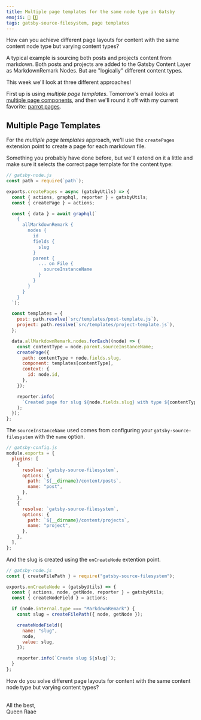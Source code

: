 ```yaml
---
title: Multiple page templates for the same node type in Gatsby
emojii: 📄 1️⃣
tags: gatsby-source-filesystem, page templates
---
```


How can you achieve different page layouts for content with the same content node type but varying content types?

A typical example is sourcing both posts and projects content from markdown. Both posts and projects are added to the Gatsby Content Layer as MarkdownRemark Nodes. But are "logically" different content types.

This week we'll look at three different approaches!

First up is using _multiple page templates_. Tomorrow's email looks at [multiple page components](/emails/2022-03-23-page-components), and then we'll round it off with my current favorite: [parrot pages](/emails/2022-03-24-parrot-pages).

## Multiple Page Templates

For the _multiple page templates_ approach, we'll use the `createPages` extension point to create a page for each markdown file.

Something you probably have done before, but we'll extend on it a little and make sure it selects the correct page template for the content type:

```js
// gatsby-node.js
const path = require(`path`);

exports.createPages = async (gatsbyUtils) => {
  const { actions, graphql, reporter } = gatsbyUtils;
  const { createPage } = actions;

  const { data } = await graphql(`
    {
      allMarkdownRemark {
        nodes {
          id
          fields {
            slug
          }
          parent {
            ... on File {
              sourceInstanceName
            }
          }
        }
      }
    }
  `);

  const templates = {
    post: path.resolve(`src/templates/post-template.js`),
    project: path.resolve(`src/templates/project-template.js`),
  };

  data.allMarkdownRemark.nodes.forEach((node) => {
    const contentType = node.parent.sourceInstanceName;
    createPage({
      path: contentType + node.fields.slug,
      component: templates[contentType],
      context: {
        id: node.id,
      },
    });

    reporter.info(
      `Created page for slug ${node.fields.slug} with type ${contentType}`
    );
  });
};
```

The `sourceInstanceName` used comes from configuring your `gatsby-source-filesystem` with the `name` option.

```js
// gatsby-config.js
module.exports = {
  plugins: [
    {
      resolve: `gatsby-source-filesystem`,
      options: {
        path: `${__dirname}/content/posts`,
        name: "post",
      },
    },
    {
      resolve: `gatsby-source-filesystem`,
      options: {
        path: `${__dirname}/content/projects`,
        name: "project",
      },
    },
  ],
};
```

And the slug is created using the `onCreateNode` extention point.

```js
// gatsby-node.js
const { createFilePath } = require("gatsby-source-filesystem");

exports.onCreateNode = (gatsbyUtils) => {
  const { actions, node, getNode, reporter } = gatsbyUtils;
  const { createNodeField } = actions;

  if (node.internal.type === "MarkdownRemark") {
    const slug = createFilePath({ node, getNode });

    createNodeField({
      name: "slug",
      node,
      value: slug,
    });

    reporter.info(`Create slug ${slug}`);
  }
};
```

How do you solve different page layouts for content with the same content node type but varying content types?

&nbsp;  
All the best,  
Queen Raae

